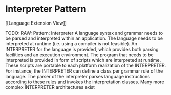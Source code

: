 # Interpreter Pattern
[[Language Extension View]]

TODO: RAW: Pattern: Interpreter
A language syntax and grammar needs to be parsed and interpreted within an application. The
language needs to be interpreted at runtime (i.e. using a compiler is not feasible).
An INTERPRETER for the language is provided, which provides both parsing facilities and an
execution environment. The program that needs to be interpreted is provided in form of scripts
which are interpreted at runtime. These scripts are portable to each platform realization of the
INTERPRETER. For instance, the INTERPRETER can define a class per grammar rule of the
language. The parser of the interpreter parses language instructions according to these rules and
invokes the interpretation classes. Many more complex INTERPRETER architectures exist

